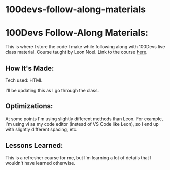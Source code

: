 # 100devs-follow-along-materials
<h1>100Devs Follow-Along Materials: </h1>

<p>This is where I store the code I make while following along with 100Devs live class material. Course taught by Leon Noel.  Link to the course <a href="https://leonnoel.com/100devs/">here</a>.</p>
<h2>How It's Made:</h2>
<p>Tech used: HTML</p>
<p>I'll be updating this as I go through the class.</p>
<h2>Optimizations:</h2>
<p>At some points I'm using slightly different methods than Leon.  For example, I'm using vi as my code editor (instead of VS Code like Leon), so I end up with slightly different spacing, etc.</p>
<h2>Lessons Learned:</h2>
<p>This is a refresher course for me, but I'm learning a lot of details that I wouldn't have learned otherwise.</p>
